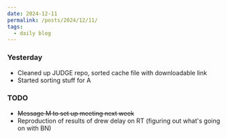 ```yaml
---
date: 2024-12-11
permalink: /posts/2024/12/11/
tags:
  - daily blog
---
```


### Yesterday
- Cleaned up JUDGE repo, sorted cache file with downloadable link
- Started sorting stuff for A

### TODO
- ~~Message M to set up meeting next week~~
- Reproduction of results of drew delay on RT (figuring out what's going on with BN)